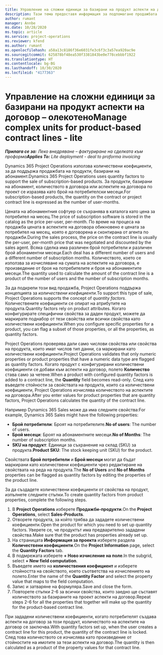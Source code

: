 ```yaml
---
title: Управление на сложни единици за базирани на продукт аспекти на договор – олекотено
description: Тази тема предоставя информация за подпомагане продажбата на продукти, базирани на абонамент.
author: rumant
manager: Annbe
ms.date: 10/28/2020
ms.topic: article
ms.service: project-operations
ms.reviewer: kfend
ms.author: rumant
ms.openlocfilehash: a58a13c8186f36e6031fe3c6f3c3a57ea920ac9e
ms.sourcegitcommit: 625878bf48ea530f3381843be0e778cebbbf1922
ms.translationtype: HT
ms.contentlocale: bg-BG
ms.lasthandoff: 10/30/2020
ms.locfileid: "4177363"
---
```

# <a name="manage-complex-units-for-product-based-contract-lines---lite"></a><span data-ttu-id="ae22b-103">Управление на сложни единици за базирани на продукт аспекти на договор – олекотено</span><span class="sxs-lookup"><span data-stu-id="ae22b-103">Manage complex units for product-based contract lines - lite</span></span>

<span data-ttu-id="ae22b-104">_**Прилага се за:** Леко внедряване – фактуриране на сделката към проформа_</span><span class="sxs-lookup"><span data-stu-id="ae22b-104">_**Applies To:** Lite deployment - deal to proforma invoicing_</span></span>

<span data-ttu-id="ae22b-105">Dynamics 365 Project Operations използва количествени коефициенти, за да поддържа продажбата на продукти, базирани на абонамент.</span><span class="sxs-lookup"><span data-stu-id="ae22b-105">Dynamics 365 Project Operations uses quantity factors to support the sale of subscription-based products.</span></span> <span data-ttu-id="ae22b-106">За продукти, базирани на абонамент, количеството в договора или аспектите на договора по проект се изразява като брой на потребителски месеци.</span><span class="sxs-lookup"><span data-stu-id="ae22b-106">For subscription-based products, the quantity on the contract or project contract line is expressed as the number of user-months.</span></span>

<span data-ttu-id="ae22b-107">Цената на абонаментния софтуер се съхранява в каталога като цена за потребител на месец.</span><span class="sxs-lookup"><span data-stu-id="ae22b-107">The price of subscription software is stored in the catalog as the price per-user, per-month.</span></span> <span data-ttu-id="ae22b-108">По време на процеса на продажба цената в аспектите на договора обикновено е цената за потребител на месец, която е договорена и сконтирана от агента по продажби.</span><span class="sxs-lookup"><span data-stu-id="ae22b-108">During the sales process, the price on the contract line is usually the per-user, per-month price that was negotiated and discounted by the sales agent.</span></span> <span data-ttu-id="ae22b-109">Всяка сделка има различен брой потребители и различен брой абонаментни месеци.</span><span class="sxs-lookup"><span data-stu-id="ae22b-109">Each deal has a different number of users and a different number of subscription months.</span></span> <span data-ttu-id="ae22b-110">Количеството, което се използва за изчисляване на сумата на аспектите на договора, е произведение от броя на потребителите и броя на абонаментите месеци.</span><span class="sxs-lookup"><span data-stu-id="ae22b-110">The quantity used to calculate the amount of the contract line is a product of the number of users and the number of subscription months.</span></span>

<span data-ttu-id="ae22b-111">За да подкрепи този вид продажба, Project Operations поддържа концепцията за *количествени коефициенти*.</span><span class="sxs-lookup"><span data-stu-id="ae22b-111">To support this type of sale, Project Operations supports the concept of *quantity factors*.</span></span> <span data-ttu-id="ae22b-112">Количествените коефициенти се опират на атрибутите на продукта.</span><span class="sxs-lookup"><span data-stu-id="ae22b-112">Quantity factors rely on product attributes.</span></span> <span data-ttu-id="ae22b-113">Когато конфигурирате специфични свойства за даден продукт, можете да маркирате поднабор от тези свойства или всички свойства като количествени коефициенти.</span><span class="sxs-lookup"><span data-stu-id="ae22b-113">When you configure specific properties for a product, you can flag a subset of those properties, or all the properties, as quantity factors.</span></span>

<span data-ttu-id="ae22b-114">Project Operations проверява дали само числови свойства или свойства на продукта, които имат числов тип данни, са маркирани като количествени коефициенти.</span><span class="sxs-lookup"><span data-stu-id="ae22b-114">Project Operations validates that only numeric properties or product properties that have a numeric data type are flagged as quantity factors.</span></span> <span data-ttu-id="ae22b-115">Когато продукт с конфигурирани количествени коефициенти се добави към аспекти на договор, полето **Количество** става само за четене.</span><span class="sxs-lookup"><span data-stu-id="ae22b-115">When a product with configured quantity factors is added to a contract line, the **Quantity** field  becomes read-only.</span></span> <span data-ttu-id="ae22b-116">След като въведете стойности за свойствата на продукта, които са количествени коефициенти, Project Operations изчислява количеството на аспектите на договора.</span><span class="sxs-lookup"><span data-stu-id="ae22b-116">After you enter values for product properties that are quantity factors, Project Operations calculates the quantity of the contract line.</span></span>

<span data-ttu-id="ae22b-117">Например Dynamics 365 Sales може да има следните свойства:</span><span class="sxs-lookup"><span data-stu-id="ae22b-117">For example, Dynamics 365 Sales might have the following properties:</span></span>

- <span data-ttu-id="ae22b-118">**Брой потребители**: Броят на потребителите.</span><span class="sxs-lookup"><span data-stu-id="ae22b-118">**No of users**: The number of users.</span></span>
- <span data-ttu-id="ae22b-119">**Брой месеци**: Броят на абонаментните месеци.</span><span class="sxs-lookup"><span data-stu-id="ae22b-119">**No of Months**: The number of subscription months.</span></span>
- <span data-ttu-id="ae22b-120">**SKU на продукт**: Единици за съхранение на склад (SKU) за продукта.</span><span class="sxs-lookup"><span data-stu-id="ae22b-120">**Product SKU**: The stock keeping unit (SKU) for the product.</span></span>

<span data-ttu-id="ae22b-121">Свойствата **Брой потребители** и **Брой месеци** могат да бъдат маркирани като количествени коефициенти чрез редактиране на свойствата на реда на продукта.</span><span class="sxs-lookup"><span data-stu-id="ae22b-121">The **No of Users** and **No of Months** properties can be flagged as quantity factors by editing the properties of the product line.</span></span>

<span data-ttu-id="ae22b-122">За да създадете количествени коефициенти от свойства на продукт, изпълнете следните стъпки.</span><span class="sxs-lookup"><span data-stu-id="ae22b-122">To create quantity factors from product properties, complete the following steps.</span></span>

1. <span data-ttu-id="ae22b-123">В **Project Operations** изберете **Продажби-продукти**.</span><span class="sxs-lookup"><span data-stu-id="ae22b-123">On the **Project Operations**, select **Sales-Products**.</span></span>
2. <span data-ttu-id="ae22b-124">Отворете продукта, за който трябва да зададете количествени коефициенти.</span><span class="sxs-lookup"><span data-stu-id="ae22b-124">Open the product for which you need to set up quantity factors.</span></span> <span data-ttu-id="ae22b-125">Уверете се, че продуктът има предварително зададени свойства.</span><span class="sxs-lookup"><span data-stu-id="ae22b-125">Make sure that the product has properties already set up.</span></span>
3. <span data-ttu-id="ae22b-126">На страницата **Информация за проекта** изберете раздела **Количествени коефициенти**.</span><span class="sxs-lookup"><span data-stu-id="ae22b-126">On the **Project Information** page, select the **Quantity Factors** tab.</span></span>
4. <span data-ttu-id="ae22b-127">В подмрежата изберете **+ Ново изчисление на поле**.</span><span class="sxs-lookup"><span data-stu-id="ae22b-127">In the subgrid, select **+ New field computation**.</span></span>
5. <span data-ttu-id="ae22b-128">Въведете името на **количествения коефициент** и изберете стойността на свойството, което съответства на изчислението на полето.</span><span class="sxs-lookup"><span data-stu-id="ae22b-128">Enter the name of the **Quantity Factor** and select the property value that maps to the field computation.</span></span>
6. <span data-ttu-id="ae22b-129">Запис и затваряне на формуляра.</span><span class="sxs-lookup"><span data-stu-id="ae22b-129">Save and close the form.</span></span>
7. <span data-ttu-id="ae22b-130">Повторете стъпки 2-6 за всички свойства, които заедно ще съставят количеството за базираните на проект аспекти на договор.</span><span class="sxs-lookup"><span data-stu-id="ae22b-130">Repeat steps 2-6 for all the properties that together will make up the quantity for the product-based contract line.</span></span>

<span data-ttu-id="ae22b-131">При зададени количествени коефициенти, когато потребителят създава аспекти на договор за този продукт, количеството на аспектите на договор се заключва.</span><span class="sxs-lookup"><span data-stu-id="ae22b-131">With quantity factors set up, when the user creates a contract line for this product, the quantity of the contract line is locked.</span></span> <span data-ttu-id="ae22b-132">След това количеството се изчислява като произведение от стойностите на имотите за тези аспекти на договор.</span><span class="sxs-lookup"><span data-stu-id="ae22b-132">The quantity is then calculated as a product of the property values for that contract line.</span></span>

